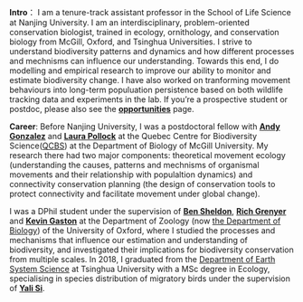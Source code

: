 __Intro__： I am a tenure-track assistant professor in the School of Life Science at Nanjing University. I am an interdisciplinary, problem-oriented conservation biologist, trained in ecology, ornithology, and conservation biology from McGill, Oxford, and Tsinghua Universities. I strive to understand biodiversity patterns and dynamics and how different processes and mechnisms can influence our understanding. Towards this end, I do modelling and empirical research to improve our ability to monitor and estimate biodiversity change. I have also worked on tranforming movement behaviours into long-term populuation persistence based on both wildlife tracking data and experiments in the lab. If you’re a prospective student or postdoc, please also see the __[opportunities](/opportunities/)__ page.

__Career__: Before Nanjing University, I was a postdoctoral fellow with __[Andy Gonzalez](https://www.thegonzalezlab.org/about-andrew-gonzalez)__ and __[Laura Pollock](https://qbiodiversity.org/about/)__ at the Quebec Centre for Biodiversity Science([QCBS](https://qcbs.ca)) at the Department of Biology of McGill University. My research there had two major components: theoretical movement ecology (understanding the causes, patterns and mechnisms of organismal movements and their relationship with populaltion dynamics) and connectivity conservation planning (the design of conservation tools to protect connectivity and facilitate movement under global change). 

I was a DPhil student under the supervision of __[Ben Sheldon](https://www.biology.ox.ac.uk/people/ben-sheldon)__, __[Rich Grenyer](https://www.jesus.ox.ac.uk/about-jesus-college/our-community/people/professor-richard-grenyer/)__ and __[Kevin Gaston](http://kevingaston.com/biography/)__ at the Department of Zoology (now [the Department of Biology](https://www.biology.ox.ac.uk/home)) of the University of Oxford, where I studied the processes and mechanisms that influence our estimation and understanding of biodiversity, and investigated their implications for biodiversity conservation from multiple scales. In 2018, I graduated from the [Department of Earth System Science](https://www.dess.tsinghua.edu.cn/en/) at Tsinghua University with a MSc degree in Ecology, specialising in species distribution of migratory birds under the supervision of __[Yali Si](https://www.universiteitleiden.nl/en/staffmembers/yali-si)__.